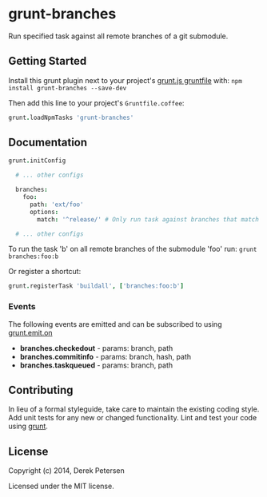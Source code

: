 grunt-branches
==============
Run specified task against all remote branches of a git submodule.

[grunt]: https://github.com/gruntjs/grunt
[getting_started]: https://github.com/gruntjs/grunt/wiki/Getting-started

## Getting Started
Install this grunt plugin next to your project's [grunt.js gruntfile][getting_started] with: ``npm install grunt-branches --save-dev``

Then add this line to your project's ``Gruntfile.coffee``:

```coffeescript
grunt.loadNpmTasks 'grunt-branches'
```

## Documentation

```coffeescript
grunt.initConfig

  # ... other configs

  branches:
    foo:
      path: 'ext/foo'
      options:
        match: '^release/' # Only run task against branches that match this reg exp

  # ... other configs
```

To run the task 'b' on all remote branches of the submodule 'foo' run: ``grunt branches:foo:b``

Or register a shortcut:
```coffeescript
grunt.registerTask 'buildall', ['branches:foo:b']
```

### Events
The following events are emitted and can be subscribed to using [grunt.emit.on](https://github.com/gruntjs/grunt/wiki/grunt.event)

* **branches.checkedout** - params: branch, path
* **branches.commitinfo** - params: branch, hash, path
* **branches.taskqueued** - params: branch, path

## Contributing
In lieu of a formal styleguide, take care to maintain the existing coding style. Add unit tests for any new or changed functionality. Lint and test your code using [grunt][grunt].

## License
Copyright (c) 2014, Derek Petersen

Licensed under the MIT license.

